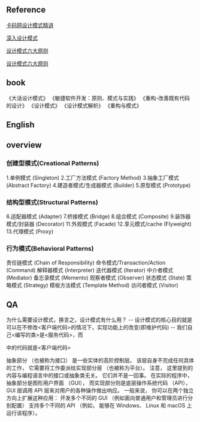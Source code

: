 ## Reference

[卡码网设计模式精讲](https://github.com/youngyangyang04/kama-DesignPattern?tab=readme-ov-file)

[深入设计模式](https://refactoringguru.cn/design-patterns/command)

[设计模式六大原则](https://www.cnblogs.com/huansky/p/13700861.html)

[设计模式六大原则](https://www.cnblogs.com/johnnyzen/p/7605749.html#_label6)

## book
《大话设计模式》
《敏捷软件开发：原则、模式与实践》
《重构-改善既有代码的设计》
《设计模式》
《设计模式解析》
《重构与模式》

## English


## overview
### 创建型模式(Creational Patterns)
1.单例模式 (Singleton)
2.工厂方法模式 (Factory Method)
3.抽象工厂模式 (Abstract Factory)
4.建造者模式/生成器模式 (Builder)
5.原型模式 (Prototype)

### 结构型模式(Structural Patterns)
6.适配器模式 (Adapter)
7.桥接模式 (Bridge)
8.组合模式 (Composite)
9.装饰器模式/封装器 (Decorator)
11.外观模式 (Facade)
12.享元模式/cache (Flyweight)
13.代理模式 (Proxy)

### 行为模式(Behavioral Patterns)
责任链模式 (Chain of Responsibility)
命令模式/Transaction/Action (Command)
解释器模式 (Interpreter)
迭代器模式 (Iterator)
中介者模式 (Mediator)
备忘录模式 (Memento)
观察者模式 (Observer)
状态模式 (State)
策略模式 (Strategy)
模板方法模式 (Template Method)
访问者模式 (Visitor)



## QA
为什么需要设计模式，换言之，设计模式有什么用？
-- 设计模式的核心目的就是可以在不修改<客户端代码>的情况下，实现功能上的改变(即维护代码)
-- 我们自己<编写的类>是<服务代码>，而<main>中的代码就是<客户端代码>


抽象部分 （也被称为接口） 是一些实体的高阶控制层。 该层自身不完成任何具体的工作， 它需要将工作委派给实现部分层 （也被称为平台）。
注意， 这里提到的内容与编程语言中的接口或抽象类无关。 它们并不是一回事。
在实际的程序中， 抽象部分是图形用户界面 （GUI）， 而实现部分则是底层操作系统代码 （API）， GUI 层调用 API 层来对用户的各种操作做出响应。
一般来说， 你可以在两个独立方向上扩展这种应用：
开发多个不同的 GUI （例如面向普通用户和管理员进行分别配置）
支持多个不同的 API （例如， 能够在 Windows、 Linux 和 macOS 上运行该程序）。